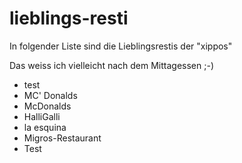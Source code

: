 # lieblings-resti

In folgender Liste sind die Lieblingsrestis der "xippos"

Das weiss ich vielleicht nach dem Mittagessen ;-) 

- test
- MC' Donalds
- McDonalds
- HalliGalli
- la esquina
- Migros-Restaurant
- Test
